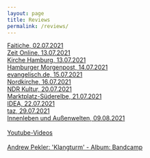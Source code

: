 ```yaml
---
layout: page
title: Reviews
permalink: /reviews/
---
```

<div><a href="https://faitiche.de/blog/2021/07/02/sounds-for-bell-tower-klangturm-hamburg-veddel">Faitiche, 02.07.2021</a></div>
<div><a href="https://www.zeit.de/hamburg/2021-07/elbvertiefung-13-07-2021">Zeit Online, 13.07.2021</a></div>
<div><a href="https://www.kirche-hamburg.de/nachrichten/details/elektro-klaenge-vom-kirchturm.html">Kirche Hamburg, 13.07.2021</a></div>
<div><a href="https://www.mopo.de/hamburg/hamburg-dieser-kirchturm-wird-zum-klangturm/">Hamburger Morgenpost, 14.07.2021</a></div>
<div><a href="https://www.evangelisch.de/inhalte/188453/15-07-2021/gitarren-klaenge-statt-glockengelaeut-kirchenprojekt-hamburg-veddel">evangelisch.de, 15.07.2021</a></div>
<div><a href="https://www.nordkirche.de/nachrichten/nachrichten-detail/nachricht/veddels-kirchturm-kann-auch-e-gitarre">Nordkirche, 16.07.2021</a></div>
<div><a href="https://www.ndr.de/kultur/musik/Klangturm-auf-der-Veddel-Neue-Sounds-aus-der-Kirche,klangturm106.html">NDR Kultur, 20.07.2021</a></div>
<div><a href="https://marktplatz-süderelbe.de/ungewoehnliche-toene-auf-der-veddel/">Marktplatz-Süderelbe, 21.07.2021</a></div>
<div><a href="https://www.idea.de/artikel/hamburg-gitarrenklang-statt-glockenlaeuten">IDEA, 22.07.2021</a></div>
<div><a href="https://taz.de/!5785946/">taz, 29.07.2021</a></div>
<div><a href="https://www.toniachristie.de/interview-benjamin-brunn-klangturm-hamburg-veddel/">Innenleben und Außenwelten, 09.08.2021</a></div>
<br>
<div><a href="https://www.youtube.com/channel/UCUpOhiNanxwQGwNqJQb_6eg">Youtube-Videos</a></div>
<br>
<div><a href="https://andrewpekler.bandcamp.com/album/klangturm-sounds-for-the-bell-tower-of-the-immanuelkirche-hamburg-veddel">Andrew Pekler: 'Klangturm' - Album: Bandcamp</a></div>
